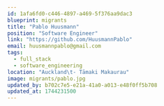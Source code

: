 ```yaml
---
id: 1afa6fd0-c446-4897-a469-5f376aa9dac3
blueprint: migrants
title: "Pablo Huusmann"
position: "Software Engineer"
link: "https://github.com/HuusmannPablo"
email: huusmannpablo@gmail.com
tags:
  - full_stack
  - software_engineering
location: "Auckland\t- Tāmaki Makaurau"
image: migrants/pablo.jpg
updated_by: b702c7e5-e21a-41a0-a013-e48f0ff5b708
updated_at: 1744231500
---
```

